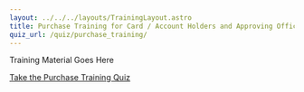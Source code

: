 ```yaml
---
layout: ../../../layouts/TrainingLayout.astro
title: Purchase Training for Card / Account Holders and Approving Officials
quiz_url: /quiz/purchase_training/
---
```


Training Material Goes Here

[Take the Purchase Training Quiz](/quiz/purchase_training/)
